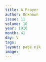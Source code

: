 ```yaml
---
title: A Prayer
author: Unknown
issue: 11
volume: 10
year: 1916
month: 41
day: V
tags:
layout: page.njk
image:
---
```


